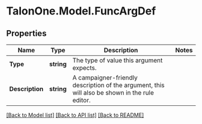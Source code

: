 
# TalonOne.Model.FuncArgDef

## Properties

Name | Type | Description | Notes
------------ | ------------- | ------------- | -------------
**Type** | **string** | The type of value this argument expects. | 
**Description** | **string** | A campaigner-friendly description of the argument, this will also be shown in the rule editor. | 

[[Back to Model list]](../README.md#documentation-for-models)
[[Back to API list]](../README.md#documentation-for-api-endpoints)
[[Back to README]](../README.md)

